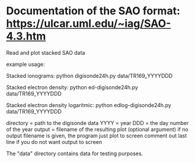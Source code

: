 # Documentation of the SAO format: https://ulcar.uml.edu/~iag/SAO-4.3.htm
Read and plot stacked SAO data

example usage:

Stacked ionograms:
python digisonde24h.py data/TR169_YYYYDDD <output>

Stacked electron density:
python ed-digisonde24h.py data/TR169_YYYYDDD <output>

Stacked electron density logaritmic:
python edlog-digisonde24h.py data/TR169_YYYYDDD <output>

directory = path to the digisonde data
YYYY = year
DDD = the day number of the year
output = filename of the resulting plot (optional argument)
if no output filename is given, the program just plot to screen
comment out last line if you do not want output to screen

The "data" directory contains data for testing purposes. 
